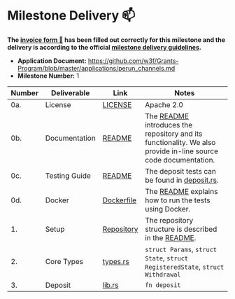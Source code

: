 # Milestone Delivery :mailbox:

**The [invoice form :pencil:](https://docs.google.com/forms/d/e/1FAIpQLSfmNYaoCgrxyhzgoKQ0ynQvnNRoTmgApz9NrMp-hd8mhIiO0A/viewform) has been filled out correctly for this milestone and the delivery is according to the official [milestone delivery guidelines](https://github.com/w3f/General-Grants-Program/blob/master/grants/milestone-deliverables-guidelines.md).**

* **Application Document:** https://github.com/w3f/Grants-Program/blob/master/applications/perun_channels.md
* **Milestone Number:** 1

| Number | Deliverable | Link | Notes |
| ------------- | ------------- | ------------- |------------- |
| 0a. | License | [LICENSE](https://github.com/perun-network/perun-polkadot-pallet/tree/milestone1/LICENSE) | Apache 2.0 |
| 0b. | Documentation | [README](https://github.com/perun-network/perun-polkadot-pallet/tree/milestone1/README.md#documentation) | The [README](https://github.com/perun-network/perun-polkadot-pallet/tree/milestone1/README.md) introduces the repository and its functionality. We also provide in-line source code documentation. |
| 0c. | Testing Guide | [README](https://github.com/perun-network/perun-polkadot-pallet/tree/milestone1/README.md#tests) | The deposit tests can be found in [deposit.rs](https://github.com/perun-network/perun-polkadot-pallet/blob/milestone1/tests/deposit.rs). |
| 0d. | Docker | [Dockerfile](https://github.com/perun-network/perun-polkadot-pallet/tree/milestone1/Dockerfile) | The [README](https://github.com/perun-network/perun-polkadot-pallet/tree/milestone1/README.md#tests) explains how to run the tests using Docker. |
| 1. | Setup | [Repository](https://github.com/perun-network/perun-polkadot-pallet/tree/milestone1/) | The repository structure is described in the [README](https://github.com/perun-network/perun-polkadot-pallet/tree/milestone1#repo-structure). |
| 2. | Core Types | [types.rs](https://github.com/perun-network/perun-polkadot-pallet/tree/milestone1/src/types.rs) | `struct Params`, `struct State`, `struct RegisteredState`, `struct Withdrawal` |
| 3. | Deposit | [lib.rs](https://github.com/perun-network/perun-polkadot-pallet/tree/milestone1/src/lib.rs) | `fn deposit` |

